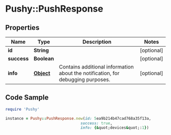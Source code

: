# Pushy::PushResponse

## Properties

Name | Type | Description | Notes
------------ | ------------- | ------------- | -------------
**id** | **String** |  | [optional] 
**success** | **Boolean** |  | [optional] 
**info** | [**Object**](.md) | Contains additional information about the notification, for debugging purposes. | [optional] 

## Code Sample

```ruby
require 'Pushy'

instance = Pushy::PushResponse.new(id: 5ea9b214b47cad768a35f13a,
                                 success: true,
                                 info: {&quot;devices&quot;:1})
```


